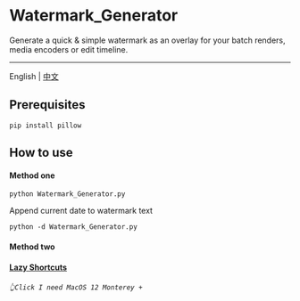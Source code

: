 # Watermark_Generator
Generate a quick & simple watermark as an overlay for your batch renders, media encoders or edit timeline.

---

English | [中文](./README.md) 

## Prerequisites
```console
pip install pillow
```

## How to use
#### Method one
```console
python Watermark_Generator.py
```
Append current date to watermark text
```console
python -d Watermark_Generator.py
```

#### Method two
#### [Lazy Shortcuts](https://www.icloud.com/shortcuts/4f6a41daea0b4037af5a91294aca67c1)
###### `👆Click I need MacOS 12 Monterey +` 